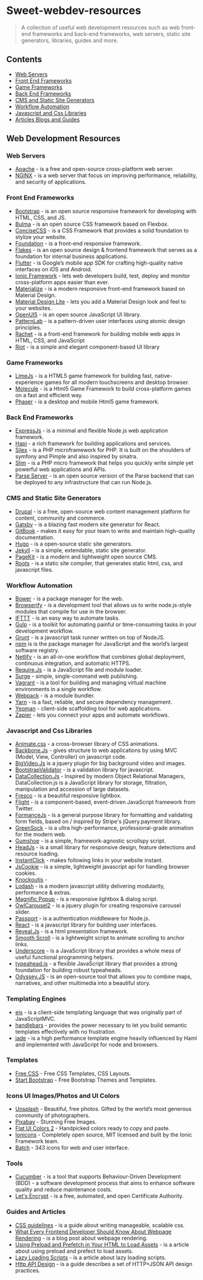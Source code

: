 # Sweet-webdev-resources
> A collection of useful web development resources such as web front-end frameworks and back-end frameworks, web servers, static site generators, libraries, guides and more.

Contents
---
+ [Web Servers](#web-servers)
+ [Front End Frameworks](#front-end-frameworks)
+ [Game Frameworks](#game-frameworks)
+ [Back End Frameworks](#back-end-frameworks)
+ [CMS and Static Site Generators](#cms-and-static-site-generators)
+ [Workflow Automation](#workflow-automation)
+ [Javascript and Css Libraries](#javascript-and-css-libraries)
+ [Articles Blogs and Guides](#articles-blogs-and-guides)

Web Development Resources
---
### Web Servers
+ [Apache](https://httpd.apache.org/) - is a free and open-source cross-platform web server.
+ [NGINX](https://www.nginx.com/) - is a web server that focus on improving performance, reliability, and security of applications.

### Front End Frameworks
+ [Bootstrap](https://getbootstrap.com/) - is an open source responsive framework for developing with HTML, CSS, and JS.
+ [Bulma](https://bulma.io/) - is an open source CSS framework based on Flexbox.
+ [ConciseCSS](http://concisecss.com/) - is a CSS Framework that provides a solid foundation to stylize your website.
+ [Foundation](https://foundation.zurb.com/) - is a front-end responsive framework.
+ [Flakes](http://getflakes.com/) - is an open source design & frontend framework that serves as a foundation for internal business applications.
+ [Flutter](https://flutter.io/) - is Google’s mobile app SDK for crafting high-quality native interfaces on iOS and Android.
+ [Ionic Framework](https://ionicframework.com/) - lets web developers build, test, deploy and monitor cross-platform apps easier than ever.
+ [Materialize](https://materializecss.com/) - is a modern responsive front-end framework based on Material Design.
+ [Material Design Lite](https://getmdl.io/index.html) - lets you add a Material Design look and feel to your websites.
+ [OpenUI5](https://openui5.org/) - is an open source JavaScript UI library.
+ [PatternLab](https://patternlab.io/) - is a pattern-driven user interfaces using atomic design principles.
+ [Rachet](http://goratchet.com/) - is a front-end framework for building mobile web apps in HTML, CSS, and JavaScript
+ [Riot](https://riot.js.org/) - is a simple and elegant component-based UI library

### Game Frameworks
+ [LimeJs](http://www.limejs.com/) - is a HTML5 game framework for building fast, native-experience games for all modern touchscreens and
  desktop browser.
+ [Molecule](https://github.com/fjsantosb/Molecule) - is a Html5 Game Framework to build cross-platform games on a fast and efficient way.
+ [Phaser](http://phaser.io/) - is a desktop and mobile Html5 game framework.

### Back End Frameworks
+ [ExpressJs](https://expressjs.com/) - is a minimal and flexible Node.js web application framework.
+ [Hapi](https://hapijs.com/) - a rich framework for building applications and services.
+ [Silex](https://silex.symfony.com/) - is a PHP microframework for PHP. It is built on the shoulders of symfony and Pimple and also inspired by sinatra.
+ [Slim](https://www.slimframework.com/) - is a PHP micro framework that helps you quickly write simple yet powerful web applications and APIs.
+ [Parse Server](https://parseplatform.org/) - is an open source version of the Parse backend that can be deployed to any infrastructure that can run Node.js.

### CMS and Static Site Generators
+ [Drupal](https://www.drupal.org/) - is a free, open-source web content management platform for content, community and commerce.
+ [Gatsby](https://www.gatsbyjs.org/) - is a blazing fast modern site generator for React.
+ [GitBook](https://www.gitbook.com/) - makes it easy for your team to write and maintain high-quality documentation.
+ [Hugo](https://gohugo.io/) - is a open-source static site generators.
+ [Jekyll](https://jekyllrb.com/) - is a simple, extendable, static site generator.
+ [PageKit](https://pagekit.com/) - is a modern and lightweight open source CMS.
+ [Roots](http://roots.netlify.com/) - is a static site compiler, that generates static html, css, and javascript files.

### Workflow Automation
+ [Bower](https://bower.io/) - is a package manager for the web.
+ [Browserify](http://browserify.org/) - is a development tool that allows us to write node.js-style modules that compile for use in the browser.
+ [IFTTT](https://ifttt.com/) - is an easy way to automate tasks.
+ [Gulp](https://gulpjs.com/) - is a toolkit for automating painful or time-consuming tasks in your development workflow.
+ [Grunt](https://gruntjs.com/) - is a javascript task runner written on top of NodeJS.
+ [npm](https://www.npmjs.com/) is is the package manager for JavaScript and the world’s largest software registry.
+ [Netlify](https://www.netlify.com/) - is an all-in-one workflow that combines global deployment, continuous integration, and automatic HTTPS.
+ [Require.Js](https://requirejs.org/) - is a JavaScript file and module loader.
+ [Surge](https://surge.sh/) - simple, single-command web publishing.
+ [Vagrant](https://www.vagrantup.com/) - is a tool for building and managing virtual machine environments in a single workflow.
+ [Webpack](https://webpack.js.org/) - is a module bundler.
+ [Yarn](https://yarnpkg.com/lang/en/) - is a fast, reliable, and secure dependency management.
+ [Yeoman](http://yeoman.io/) - client-side scaffolding tool for web applications.
+ [Zapier](https://zapier.com/) - lets you connect your apps and automate workflows.

### Javascript and Css Libraries
+ [Animate.css](https://daneden.github.io/animate.css/) - a cross-browser library of CSS animations.
+ [Backbone.Js](http://backbonejs.org/) - gives structure to web applications by using MVC (Model, View, Controller) on javascript code.
+ [BigVideo.Js](http://dfcb.github.io/BigVideo.js/) is a jquery plugin for big background video and images.
+ [BootstrapValidator](https://github.com/nghuuphuoc/bootstrapvalidator) - is a validation library for javascript.
+ [DataCollection.Js](http://thestorefront.github.io/DataCollection.js/) - Inspired by modern Object Relational Managers, DataCollection.js is a JavaScript library for storage, filtration, manipulation and accession of large datasets.
+ [Fresco](http://www.frescojs.com/) - is a beautiful responsive lightbox.
+ [Flight](https://flightjs.github.io/) - is a component-based, event-driven JavaScript framework from Twitter.
+ [FormanceJs](http://omarshammas.github.io/formancejs) - is a general purpose library for formatting and validating form fields, based on / inspired by Stripe's jQuery.payment library.
+ [GreenSock](https://greensock.com/) - is a ultra high-performance, professional-grade animation for the modern web.
+ [Gumshoe](https://github.com/cferdinandi/gumshoe) - is a simple, framework-agnostic scrollspy script.
+ [HeadJs](http://headjs.com/#theory) - is a small library for responsive design, feature detections and resource loading.
+ [InstantClick](http://instantclick.io/) - makes following links in your website instant.
+ [JsCookie](https://github.com/js-cookie/js-cookie) - is a simple, lightweight javascript api for handling browser cookies.
+ [Knockoutjs](https://knockoutjs.com/) -
+ [Lodash](https://lodash.com/) - is a modern javascript utility delivering modularity, performance & extras.
+ [Magnific Popup](http://dimsemenov.com/plugins/magnific-popup/) - is a responsive lightbox & dialog script.
+ [OwlCarousel2](https://owlcarousel2.github.io/OwlCarousel2/) - is a jquery plugin for creating responsive carousel slider.
+ [Passport](http://www.passportjs.org/) - is a authentication middleware for Node.js.
+ [React](https://reactjs.org/) - is a javascript library for building user interfaces.
+ [Reveal.Js](https://revealjs.com/#/) - is a html presentation framework.
+ [Smooth Scroll](https://github.com/cferdinandi/smooth-scroll) - is a lightweight script to animate scrolling to anchor links.
+ [Underscore](http://underscorejs.org/#collections) - is a JavaScript library that provides a whole mess of useful functional programming helpers.
+ [typeahead.js](https://twitter.github.io/typeahead.js/) - a flexible JavaScript library that provides a strong foundation for building robust typeaheads.
+ [Odyssey.JS](http://cartodb.github.io/odyssey.js/) - is an open-source tool that allows you to combine maps, narratives, and other multimedia into a beautiful story.

### Templating Engines
+ [ejs](http://www.embeddedjs.com/) - is a client-side templating language that was originally part of JavaScriptMVC.
+ [handlebars](http://handlebarsjs.com/) - provides the power necessary to let you build semantic templates effectively with no frustration.
+ [jade](http://jade-lang.com/) - is a high performance template engine heavily influenced by Haml and implemented with JavaScript for node and browsers.

### Templates  
+ [Free CSS](https://www.free-css.com/template-categories/bootstrap) - Free CSS Templates, CSS Layouts.
+ [Start Bootstrap](https://startbootstrap.com/) - Free Bootstrap Themes and Templates.

### Icons UI Images/Photos and UI Colors
+ [Unsplash](https://unsplash.com/) - Beautiful, free photos. Gifted by the world’s most generous community of photographers.
+ [Pixabay](https://pixabay.com/) - Stunning Free Images.
+ [Flat UI Colors 2](https://flatuicolors.com/) - Handpicked colors ready to copy and paste.
+ [Ionicons](http://ionicons.com/) - Completely open source, MIT licensed and built by the Ionic Framework team.
+ [Batch](http://adamwhitcroft.com/batch/) - 343 icons for web and user interface.


### Tools
+ [Cucumber](https://docs.cucumber.io/) - is a tool that supports Behaviour-Driven Development (BDD) - a software development process that aims to enhance software quality and reduce maintenance costs.
+ [Let's Encrypt](https://letsencrypt.org/) - is a free, automated, and open Certificate Authority.

### Guides and Articles
+ [CSS guidelines](https://cssguidelin.es/) - is a guide about writing manageable, scalable css.
+ [What Every Frontend Developer Should Know About Webpage Rendering](http://frontendbabel.info/articles/webpage-rendering-101/) -
  is a blog post about webpage rendering.
+ [Using Preload and Prefetch in Your HTML to Load Assets](https://alligator.io/html/preload-prefetch/) - is a article about using preload and prefect to load assets.
+ [Lazy Loading Scripts](https://alligator.io/js/lazy-loading-scripts/) - is a article about lazy loading scripts.
+ [Http API Design](https://github.com/interagent/http-api-design) - is a guide describes a set of HTTP+JSON API design practices.
